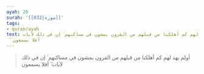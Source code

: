 ```yaml
---
ayah: 26
surah: '[[032|سورة]]'
tags:
- quran/ayah
text: أولم يهد لهم كم أهلكنا من قبلهم من القرون يمشون في مساكنهم ۚ إن في ذلك لآيات
  ۖ أفلا يسمعون
---
```

> أولم يهد لهم كم أهلكنا من قبلهم من القرون يمشون في مساكنهم ۚ إن في ذلك لآيات ۖ أفلا يسمعون
